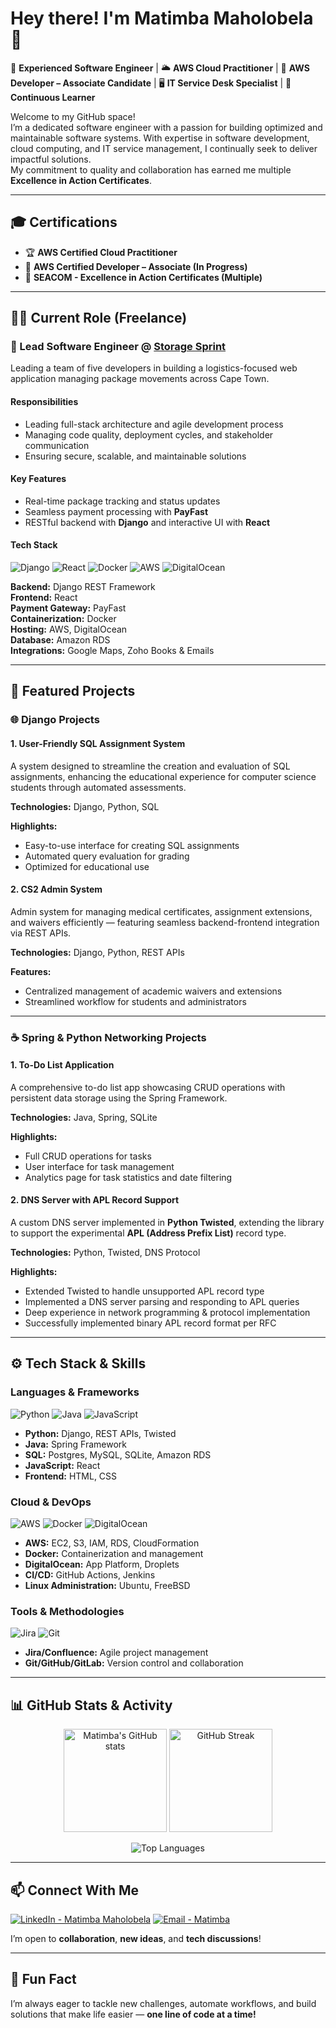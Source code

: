 # Hey there! I'm Matimba Maholobela 👋

🔧 **Experienced Software Engineer** | 🌥️ **AWS Cloud Practitioner** | 🎯 **AWS Developer – Associate Candidate** | 🖥️ **IT Service Desk Specialist** | 🚀 **Continuous Learner**

Welcome to my GitHub space!  
I’m a dedicated software engineer with a passion for building optimized and maintainable software systems. With expertise in software development, cloud computing, and IT service management, I continually seek to deliver impactful solutions.  
My commitment to quality and collaboration has earned me multiple **Excellence in Action Certificates**.

---

## 🎓 Certifications

- 🏆 **AWS Certified Cloud Practitioner**  
- 🚀 **AWS Certified Developer – Associate (In Progress)**  
- 💼 **SEACOM - Excellence in Action Certificates (Multiple)**  

---

## 👨‍💼 Current Role (Freelance)

### 🏢 Lead Software Engineer @ [Storage Sprint](#)
Leading a team of five developers in building a logistics-focused web application managing package movements across Cape Town.

#### **Responsibilities**
- Leading full-stack architecture and agile development process  
- Managing code quality, deployment cycles, and stakeholder communication  
- Ensuring secure, scalable, and maintainable solutions  

#### **Key Features**
- Real-time package tracking and status updates  
- Seamless payment processing with **PayFast**  
- RESTful backend with **Django** and interactive UI with **React**  

#### **Tech Stack**
![Django](https://img.shields.io/badge/Django-092E20?style=for-the-badge&logo=django&logoColor=white)
![React](https://img.shields.io/badge/React-20232A?style=for-the-badge&logo=react&logoColor=61DAFB)
![Docker](https://img.shields.io/badge/Docker-2496ED?style=for-the-badge&logo=docker&logoColor=white)
![AWS](https://img.shields.io/badge/AWS-232F3E?style=for-the-badge&logo=amazon-aws&logoColor=white)
![DigitalOcean](https://img.shields.io/badge/DigitalOcean-0080FF?style=for-the-badge&logo=digitalocean&logoColor=white)

**Backend:** Django REST Framework  
**Frontend:** React  
**Payment Gateway:** PayFast  
**Containerization:** Docker  
**Hosting:** AWS, DigitalOcean  
**Database:** Amazon RDS  
**Integrations:** Google Maps, Zoho Books & Emails  

---

## 🚀 Featured Projects

### 🌐 **Django Projects**

#### 1. User-Friendly SQL Assignment System
A system designed to streamline the creation and evaluation of SQL assignments, enhancing the educational experience for computer science students through automated assessments.

**Technologies:** Django, Python, SQL  

**Highlights:**
- Easy-to-use interface for creating SQL assignments  
- Automated query evaluation for grading  
- Optimized for educational use  

#### 2. CS2 Admin System
Admin system for managing medical certificates, assignment extensions, and waivers efficiently — featuring seamless backend-frontend integration via REST APIs.

**Technologies:** Django, Python, REST APIs  

**Features:**
- Centralized management of academic waivers and extensions  
- Streamlined workflow for students and administrators  

---

### ☕ **Spring & Python Networking Projects**

#### 1. To-Do List Application
A comprehensive to-do list app showcasing CRUD operations with persistent data storage using the Spring Framework.

**Technologies:** Java, Spring, SQLite  

**Highlights:**
- Full CRUD operations for tasks  
- User interface for task management  
- Analytics page for task statistics and date filtering  

#### 2. DNS Server with APL Record Support
A custom DNS server implemented in **Python Twisted**, extending the library to support the experimental **APL (Address Prefix List)** record type.

**Technologies:** Python, Twisted, DNS Protocol  

**Highlights:**
- Extended Twisted to handle unsupported APL record type  
- Implemented a DNS server parsing and responding to APL queries  
- Deep experience in network programming & protocol implementation  
- Successfully implemented binary APL record format per RFC  

---

## ⚙️ Tech Stack & Skills

### **Languages & Frameworks**
![Python](https://img.shields.io/badge/Python-3670A0?style=for-the-badge&logo=python&logoColor=ffdd54)
![Java](https://img.shields.io/badge/Java-ED8B00?style=for-the-badge&logo=java&logoColor=white)
![JavaScript](https://img.shields.io/badge/JavaScript-F7DF1E?style=for-the-badge&logo=javascript&logoColor=black)

- **Python:** Django, REST APIs, Twisted  
- **Java:** Spring Framework  
- **SQL:** Postgres, MySQL, SQLite, Amazon RDS  
- **JavaScript:** React  
- **Frontend:** HTML, CSS  

### **Cloud & DevOps**
![AWS](https://img.shields.io/badge/AWS-232F3E?style=for-the-badge&logo=amazon-aws&logoColor=white)
![Docker](https://img.shields.io/badge/Docker-2496ED?style=for-the-badge&logo=docker&logoColor=white)
![DigitalOcean](https://img.shields.io/badge/DigitalOcean-0080FF?style=for-the-badge&logo=digitalocean&logoColor=white)

- **AWS:** EC2, S3, IAM, RDS, CloudFormation  
- **Docker:** Containerization and management  
- **DigitalOcean:** App Platform, Droplets  
- **CI/CD:** GitHub Actions, Jenkins  
- **Linux Administration:** Ubuntu, FreeBSD  

### **Tools & Methodologies**
![Jira](https://img.shields.io/badge/Jira-0052CC?style=for-the-badge&logo=jira&logoColor=white)
![Git](https://img.shields.io/badge/Git-F05032?style=for-the-badge&logo=git&logoColor=white)

- **Jira/Confluence:** Agile project management  
- **Git/GitHub/GitLab:** Version control and collaboration  

---

## 📊 GitHub Stats & Activity

<p align="center">
  <img src="https://github-readme-stats.vercel.app/api?username=MatimbaMaholobela&show_icons=true&theme=tokyonight" alt="Matimba's GitHub stats" height="165" />
  <img src="https://github-readme-streak-stats.herokuapp.com/?user=MatimbaMaholobela&theme=tokyonight" alt="GitHub Streak" height="165" />
</p>

<p align="center">
  <img src="https://github-readme-stats.vercel.app/api/top-langs/?username=MatimbaMaholobela&layout=compact&theme=tokyonight" alt="Top Languages" />
</p>

---

## 📫 Connect With Me

[![LinkedIn - Matimba Maholobela](https://img.shields.io/badge/LinkedIn-MatimbaMaholobela-blue?style=for-the-badge&logo=linkedin)](https://linkedin.com/in/matimbamaholobela)
[![Email - Matimba](https://img.shields.io/badge/Email-matimba.maholobela%40icloud.com-red?style=for-the-badge&logo=gmail&logoColor=white)](mailto:matimba.maholobela@icloud.com)

I’m open to **collaboration**, **new ideas**, and **tech discussions**!

---

## 🎯 Fun Fact
I’m always eager to tackle new challenges, automate workflows, and build solutions that make life easier — **one line of code at a time!**
